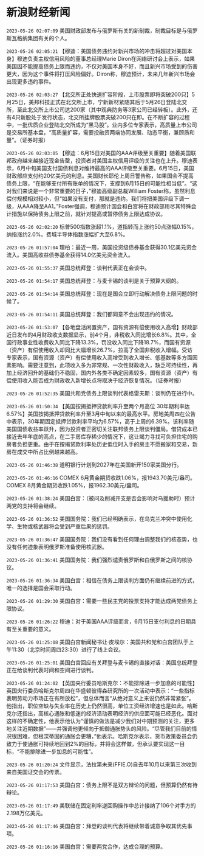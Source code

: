# 新浪财经新闻
`2023-05-26 02:07:09` 美国财政部发布与俄罗斯有关的新制裁，制裁目标是与俄罗斯瓦格纳集团有关的个人。

`2023-05-26 02:05:21` 【穆迪：美国债务违约对新兴市场的冲击将超过对美国本身】穆迪负责主权信用风险的董事总经理Marie Diron在网络研讨会上表示，如果美国因不能提高债务上限而违约，不仅对美国本身不好，而且新兴市场受到的伤害更大，因为这个事件将打压风险偏好。Diron称，穆迪预计，未来几年新兴市场会出现更多违约事件。

`2023-05-26 02:03:27` 【北交所正处快速扩容阶段，上市股票即将突破200只】5月25日，美邦科技正式在北交所上市，宁新新材紧随其后于5月26日登陆北交所，至此北交所上市公司达200家（其中观典防务等3家公司已经转板）。此外，还有4只新股处于发行状态，北交所挂牌股票突破200只在即。在不断扩容的过程中，一批优质企业登陆北交所成为“黑马股”。业内多位专家表示，高质量上市公司是交易所基本盘，“高质量扩容，需要投融资两端协同发展、动态平衡，兼顾质和量”。（证券时报）

`2023-05-26 02:03:05` 【穆迪：6月15日对美国的AAA评级至关重要】随着美国联邦政府越来越接近现金告罄，投资者对美国主权信用评级的关注也在上升。穆迪表示，6月中旬美国支付国债利息对维持最高的AAA评级至关重要。6月15日，美国财政部应支付约20亿美元的利息。美国财长耶伦上周日警告称，如果国会不提高债务上限，“在能够支付所有账单的情况下，支撑到6月15日的可能性相当低”。“这对我们来说是一个非常重要的日子，”穆迪高级副总裁William Foster称，虽然利息偿付规模相对较小，但“如果没有支付，那就是违约。我们将把美国评级下调一级，从AAA降至AA1。”Foster强调，穆迪预计国会和白宫将在财政部用尽其特殊会计措施以保持债务上限之前，就针对提高或暂停债务上限达成协议。

`2023-05-26 02:02:20` 标普500指数涨超1.1%，道指转而上涨约50点涨幅0.15%，纳指涨约2.0%。费城半导体指数涨幅扩大至6.8%。

`2023-05-26 01:57:04` 理柏：最近一周，美国投资级债券基金获得30.1亿美元资金流入。美国高收益债券基金获得14.0亿美元资金流入。

`2023-05-26 01:55:37` 美国总统拜登：谈判代表正在会谈中。

`2023-05-26 01:54:17` 美国总统拜登：与麦卡锡的谈判是关于预算大纲的。

`2023-05-26 01:54:14` 美国总统拜登：现在是国会立即行动解决债务上限问题的时候了。

`2023-05-26 01:54:11` 美国总统拜登：我们都同意不会出现违约的情况。

`2023-05-26 01:53:07` 【各地盘活闲置资产，国有资源有偿使用收入高增】财政部近日发布的4月财政收支数据显示，前4个月，非税收入同比增长6.8%。其中，全国行政事业性收费收入同比下降13.3%，罚没收入同比下降18.7%，而国有资源（资产）有偿使用收入却同比大幅增长26.7%，拉高了全国非税收入增幅。受访专家表示，国有资源（资产）有偿使用收入高增受到收入增长、低基数等多方面因素影响。需要注意到，此项收入多为非常规、一次性财政收入，缺乏可持续性，再加上经济回升的基础仍不稳固，国内外各类不确定因素较多，国有资源（资产）有偿使用收入能否成为财政收入新增长点将取决于经济恢复情况。（证券时报）

`2023-05-26 01:52:35` 美国共和党债务上限谈判代表格雷夫斯：谈判仍在进行中。

`2023-05-26 01:50:34` 【美国按揭抵押贷款利率升至两个月高位 30年期利率达6.57%】美国按揭抵押贷款利率升至3月中旬以来的最高水平。房地美周四在公告中表示，30年期固定抵押贷款利率平均为6.57%，高于上周的6.39%。该利率随美国国债收益率跃升，因为投资者正密切关注联邦债务上限谈判僵局。借贷成本已接近去年年底的高点，在二手房库存稀少的情况下，这让竭力寻找可负担住宅的购房者负担更重。由于在按揭贷款利率处历史低位时入手的房主不愿搬家和交易，新房在成交中所占比例越来越高。

`2023-05-26 01:46:38` 道明银行计划到2027年在美国新开150家美国分行。

`2023-05-26 01:46:16` COMEX 6月黄金期货收跌1.06%，报1943.70美元/盎司。COMEX 8月黄金期货收跌1.05%，报1962.30美元/盎司。

`2023-05-26 01:38:24` 美国白宫：（被问及削减开支是否会影响对乌援助时）预计两党的支持将会继续。

`2023-05-26 01:36:52` 美国国务院：我们已经明确表示，在乌克兰冲突中使用化学、生物或核武器将会受到严重后果的惩罚。

`2023-05-26 01:36:47` 美国国务院：我们没有看到任何理由调整我们的核态势，也没有任何迹象表明俄罗斯准备使用核武器。

`2023-05-26 01:36:41` 美国国务院：我们强烈谴责俄罗斯和白俄罗斯之间的核协议。

`2023-05-26 01:36:34` 美国白宫：相信在债务上限谈判方面仍有继续前进的方式，唯一的选择是国会采取行动。

`2023-05-26 01:29:30` 美国白宫：需要一些民主党的投票支持才能达成两党债务上限协议。

`2023-05-26 01:26:22` 穆迪：对于美国AAA评级而言，6月15日支付利息的日期具有至关重要的意义。

`2023-05-26 01:25:08` 美国白宫新闻秘书让·皮埃尔：美国共和党和白宫团队于上午11:30（北京时间周四23:30）进行了线上会议。

`2023-05-26 01:25:01` 美国白宫回应有关拜登与麦卡锡的直接对话：美国总统拜登正在给谈判代表时间和空间进行谈判。

`2023-05-26 01:24:02` 【英国央行委员哈斯克尔：不能排除进一步加息的可能性】英国央行委员哈斯克尔周四在华盛顿彼得森研究所的一次活动中表示：“一些指标表明劳动力市场正在有所放松”，但总体而言“从绝对意义上来说仍然非常紧张”。他指出，职位空缺与失业率在历史上仍然很高，单位工资经济增速也是如此。哈斯克尔还指出，高核心通胀和低迷的经济活动表明经济的供应面可能已经恶化。面对这样的不确定性，他表示他认为“谨慎的做法是减少我们对中期预测的关注，更多地关注近期数据”——并强调他更倾向于抵御通胀势头的风险。“尽管我们目前的情况很困难，但根深蒂固的通胀会更糟，”他表示。哈斯克尔表示，货币政策委员会仍致力于使通胀可持续地回到2%的目标，并将会这样做，但承认要实现这一目标，“不能排除进一步加息的可能性”。

`2023-05-26 01:20:24` 文件显示，法拉第未来(FFIE.O)自去年10月以来第三次收到来自美国证交会的传票。

`2023-05-26 01:17:53` 美国白宫：债务上限不是双方辩论的问题，但预算仍然有待辩论。

`2023-05-26 01:17:49` 美联储在固定利率逆回购操作中总计接纳了106个对手方的2.198万亿美元。

`2023-05-26 01:17:46` 美国白宫：拜登的谈判代表将继续带着诚意争取其优先事项。

`2023-05-26 01:16:16` 美国白宫：需要两党合作，达成合理的预算。

